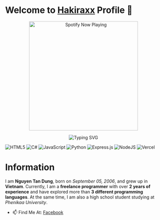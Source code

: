# Welcome to [Hakiraxx](https://github.com/Hakiraxx) Profile 👋
<p align="center"> 
     <img src="https://now-playing-on-spotify.vercel.app/api/spotify" alt="Spotify Now Playing" width="350"/>
</p>
<div align="center"> 
   <img src="https://readme-typing-svg.demolab.com?font=Poppins&duration=2000&pause=600&center=true&vCenter=true&width=435&height=30&lines=Xin+ch%C3%A0o%2C+m%C3%ACnh+l%C3%A0+Hakiraxx;Hola%2C+soy+Hakiraxx.;Ol%C3%A1%2C+eu+sou+Hakiraxx.;From+VietNam%2C+with+love+%3C3" alt="Typing SVG"/>
</div>

![HTML5](https://img.shields.io/badge/html5-%23E34F26.svg?style=for-the-badge&logo=html5&logoColor=white)
![C#](https://img.shields.io/badge/c%23-%23239120.svg?style=for-the-badge&logo=csharp&logoColor=white)
![JavaScript](https://img.shields.io/badge/javascript-%23323330.svg?style=for-the-badge&logo=javascript&logoColor=%23F7DF1E)
![Python](https://img.shields.io/badge/python-3670A0?style=for-the-badge&logo=python&logoColor=ffdd54)
![Express.js](https://img.shields.io/badge/express.js-%23404d59.svg?style=for-the-badge&logo=express&logoColor=%2361DAFB)
![NodeJS](https://img.shields.io/badge/node.js-6DA55F?style=for-the-badge&logo=node.js&logoColor=white)
![Vercel](https://img.shields.io/badge/vercel-9033ff?style=for-the-badge&logo=vercel&logoColor=white)

# Information
I am **Nguyen Tan Dung**, born on *September 05, 2006*, and grew up in **Vietnam**. Currently, I am a **freelance programmer** with over **2 years of experience** and have explored more than **3 different programming languages**. At the same time, I am also a high school student studying at *Phenikaa University*.

- 📫 Find Me At: [Facebook](https://www.facebook.com/l4ngtuc0d0nn/)
